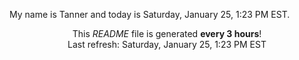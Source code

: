 My name is Tanner and today is Saturday, January 25, 1:23 PM EST.

<p align="center">This <i>README</i> file is generated <b>every 3 hours</b>!</br>Last refresh: Saturday, January 25, 1:23 PM EST<br /></p>
